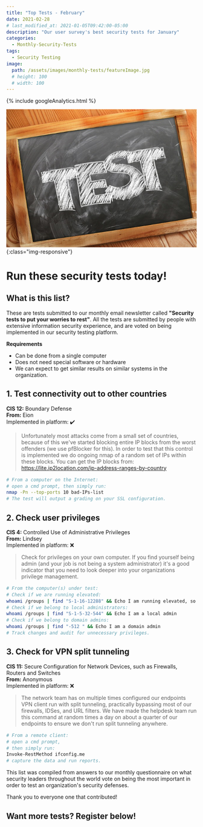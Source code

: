 ```yaml
---
title: "Top Tests - February"
date: 2021-02-28
# last_modified_at: 2021-01-05T09:42:00-05:00
description: "Our user survey's best security tests for January"
categories:
  - Monthly-Security-Tests
tags:
  - Security Testing
image:
  path: /assets/images/monthly-tests/featureImage.jpg
  # height: 100
  # width: 100
---
```

<!-- Google analytics -->
{% include googleAnalytics.html %}
<!-- leadfeeder analytics -->
<!-- {% include leadfeederAnalytics.html %} -->

![feature image](/assets/images/monthly-tests/featureImage.jpg){:class="img-responsive"}

# Run these security tests today!

## What is this list?
These are tests submitted to our monthly email newsletter called **"Security tests to put your worries to rest"**. All the tests are submitted by people with extensive information security experience, and are voted on being implemented in our security testing platform.

**Requirements**
* Can be done from a single computer
* Does not need special software or hardware
* We can expect to get similar results on similar systems in the organization.

## 1. Test connectivity out to other countries
**CIS 12:** Boundary Defense  
**From:** Eion  
Implemented in platform: :heavy_check_mark:  
>Unfortunately most attacks come from a small set of countries, because of this we've started blocking entire IP blocks from the worst offenders (we use pfBlocker for this). In order to test that this control is implemented we do ongoing nmap of a random set of IPs within these blocks. You can get the IP blocks from: https://lite.ip2location.com/ip-address-ranges-by-country

```bash
# From a computer on the Internet:
# open a cmd prompt, then simply run:
nmap -Pn --top-ports 10 bad-IPs-list
# The test will output a grading on your SSL configuration.
```

## 2. Check user privileges
**CIS 4:** Controlled Use of Administrative Privileges  
**From:** Lindsey  
Implemented in platform: :x:  
>Check for privileges on your own computer. If you find yourself being admin (and your job is not being a system administrator) it's a good indicator that you need to look deeper into your organizations privilege management.

```bash
# From the computer(s) under test:
# Check if we are running elevated:
whoami /groups | find "S-1-16-12288" && Echo I am running elevated, so I must be an admin
# Check if we belong to local administrators:
whoami /groups | find "S-1-5-32-544" && Echo I am a local admin
# Check if we belong to domain admins:
whoami /groups | find "-512 " && Echo I am a domain admin
# Track changes and audit for unnecessary privileges.
```

## 3. Check for VPN split tunneling
**CIS 11:** Secure Configuration for Network Devices, such as Firewalls, Routers and Switches  
**From:** Anonymous  
Implemented in platform: :x:  
>The network team has on multiple times configured our endpoints VPN client run with split tunneling, practically bypassing most of our firewalls, IDSes, and URL filters. We have made the helpdesk team run this command at random times a day on about a quarter of our endpoints to ensure we don't run split tunneling anywhere.

```bash
# From a remote client:
# open a cmd prompt, 
# then simply run:
Invoke-RestMethod ifconfig.me
# capture the data and run reports. 
```

This list was compiled from answers to our monthly questionnaire on what security leaders throughout the world vote on being the most important in order to test an organization's security defenses. 

Thank you to everyone one that contributed!

## Want more tests? Register below!  

<script charset="utf-8" type="text/javascript" src="//js.hsforms.net/forms/shell.js"></script>
<script>
  hbspt.forms.create({
	portalId: "8898112",
	formId: "2b1cfdb3-6618-4dd8-86e4-4786274c0d38"
});
</script>



[create account]: #want-more-tests-register-below
